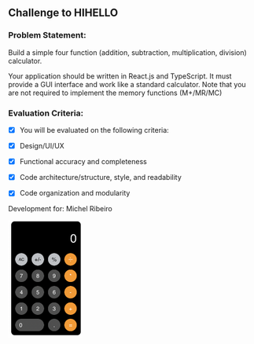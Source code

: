<h2>Challenge to HIHELLO</h2>


<h3>Problem Statement:</h3>

<p>Build a simple four function (addition, subtraction, multiplication, division) calculator.</p>

<p>Your application should be written in React.js and TypeScript. It must provide a GUI interface and work like a standard calculator. Note that you are not required to implement the memory functions (M+/MR/MC)</p>

<h3>Evaluation Criteria:</h3>

- [x] You will be evaluated on the following criteria:
- [x] Design/UI/UX
- [x] Functional accuracy and completeness
- [x] Code architecture/structure, style, and readability
- [x] Code organization and modularity


<p>Development for: Michel Ribeiro</p>

<img src="calculator.png" alt="Calculator" width="150" />